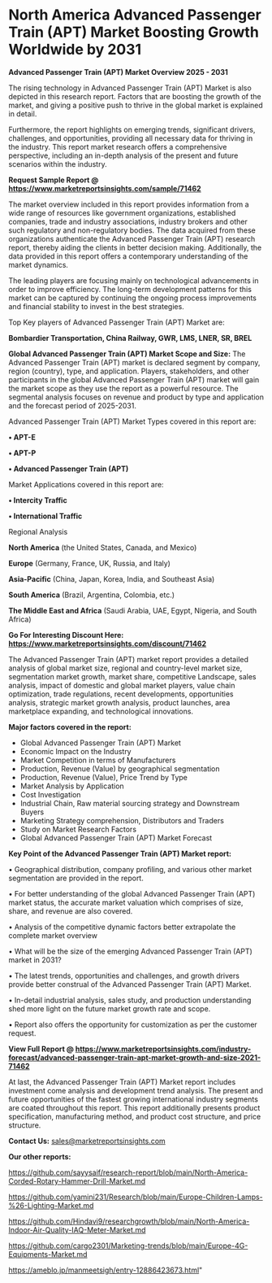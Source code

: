  # North America Advanced Passenger Train (APT) Market Boosting Growth Worldwide by 2031

<Strong> Advanced Passenger Train (APT) Market Overview 2025 - 2031</strong>

The rising technology in Advanced Passenger Train (APT) Market is also depicted in this research report. Factors that are boosting the growth of the market, and giving a positive push to thrive in the global market is explained in detail.

Furthermore, the report highlights on emerging trends, significant drivers, challenges, and opportunities, providing all necessary data for thriving in the industry. This report market research offers a comprehensive perspective, including an in-depth analysis of the present and future scenarios within the industry.

<strong>Request Sample Report @ <a href=https://www.marketreportsinsights.com/sample/71462>https://www.marketreportsinsights.com/sample/71462</a></strong>

The market overview included in this report provides information from a wide range of resources like government organizations, established companies, trade and industry associations, industry brokers and other such regulatory and non-regulatory bodies. The data acquired from these organizations authenticate the Advanced Passenger Train (APT) research report, thereby aiding the clients in better decision making. Additionally, the data provided in this report offers a contemporary understanding of the market dynamics.

The leading players are focusing mainly on technological advancements in order to improve efficiency. The long-term development patterns for this market can be captured by continuing the ongoing process improvements and financial stability to invest in the best strategies.

Top Key players of Advanced Passenger Train (APT) Market are:

<strong>Bombardier Transportation, China Railway, GWR, LMS, LNER, SR, BREL</strong>

<strong><b>Global Advanced Passenger Train (APT) Market Scope and Size:</b></strong>
The Advanced Passenger Train (APT) market is declared segment by company, region (country), type, and application. Players, stakeholders, and other participants in the global Advanced Passenger Train (APT) market will gain the market scope as they use the report as a powerful resource. The segmental analysis focuses on revenue and product by type and application and the forecast period of 2025-2031.

Advanced Passenger Train (APT) Market Types covered in this report are:

<strong>• APT-E

• APT-P

• Advanced Passenger Train (APT)</strong>

Market Applications covered in this report are:

<strong>• Intercity Traffic

• International Traffic</strong> 

Regional Analysis

<strong>North America</strong> (the United States, Canada, and Mexico)

<strong>Europe</strong> (Germany, France, UK, Russia, and Italy)

<strong>Asia-Pacific</strong> (China, Japan, Korea, India, and Southeast Asia)

<strong>South America</strong> (Brazil, Argentina, Colombia, etc.)

<strong>The Middle East and Africa</strong> (Saudi Arabia, UAE, Egypt, Nigeria, and South Africa)

<strong>Go For Interesting Discount Here: <a href=https://www.marketreportsinsights.com/discount/71462>https://www.marketreportsinsights.com/discount/71462</a></strong>

The Advanced Passenger Train (APT) market report provides a detailed analysis of global market size, regional and country-level market size, segmentation market growth, market share, competitive Landscape, sales analysis, impact of domestic and global market players, value chain optimization, trade regulations, recent developments, opportunities analysis, strategic market growth analysis, product launches, area marketplace expanding, and technological innovations.

<strong><b>Major factors covered in the report:</b></strong>
<ul>
  <li>Global Advanced Passenger Train (APT) Market </li>
  <li>Economic Impact on the Industry</li>
  <li>Market Competition in terms of Manufacturers</li>
  <li>Production, Revenue (Value) by geographical segmentation</li>
  <li>Production, Revenue (Value), Price Trend by Type</li>
  <li>Market Analysis by Application</li>
  <li>Cost Investigation</li>
  <li>Industrial Chain, Raw material sourcing strategy and Downstream Buyers</li>
  <li>Marketing Strategy comprehension, Distributors and Traders</li>
  <li>Study on Market Research Factors</li>
  <li>Global Advanced Passenger Train (APT) Market Forecast</li>
</ul>

<strong><b>Key Point of the Advanced Passenger Train (APT) Market report:</b></strong>

• Geographical distribution, company profiling, and various other market segmentation are provided in the report.

• For better understanding of the global Advanced Passenger Train (APT) market status, the accurate market valuation which comprises of size, share, and revenue are also covered.

• Analysis of the competitive dynamic factors better extrapolate the complete market overview

• What will be the size of the emerging Advanced Passenger Train (APT) market in 2031?

• The latest trends, opportunities and challenges, and growth drivers provide better construal of the Advanced Passenger Train (APT) Market.

• In-detail industrial analysis, sales study, and production understanding shed more light on the future market growth rate and scope.

• Report also offers the opportunity for customization as per the customer request.

<strong><b>View Full Report @ <a href=https://www.marketreportsinsights.com/industry-forecast/advanced-passenger-train-apt-market-growth-and-size-2021-71462>https://www.marketreportsinsights.com/industry-forecast/advanced-passenger-train-apt-market-growth-and-size-2021-71462</a></b></strong>


At last, the Advanced Passenger Train (APT) Market report includes investment come analysis and development trend analysis. The present and future opportunities of the fastest growing international industry segments are coated throughout this report. This report additionally presents product specification, manufacturing method, and product cost structure, and price structure.

<strong>Contact Us:</strong>
sales@marketreportsinsights.com

<strong>Our other reports:</strong>

<a href=https://github.com/sayysaif/research-report/blob/main/North-America-Corded-Rotary-Hammer-Drill-Market.md>https://github.com/sayysaif/research-report/blob/main/North-America-Corded-Rotary-Hammer-Drill-Market.md</a>

<a href=https://github.com/yamini231/Research/blob/main/Europe-Children-Lamps-%26-Lighting-Market.md>https://github.com/yamini231/Research/blob/main/Europe-Children-Lamps-%26-Lighting-Market.md</a>

<a href=https://github.com/Hindavi9/researchgrowth/blob/main/North-America-Indoor-Air-Quality-IAQ-Meter-Market.md>https://github.com/Hindavi9/researchgrowth/blob/main/North-America-Indoor-Air-Quality-IAQ-Meter-Market.md</a>

<a href=https://github.com/cargo2301/Marketing-trends/blob/main/Europe-4G-Equipments-Market.md>https://github.com/cargo2301/Marketing-trends/blob/main/Europe-4G-Equipments-Market.md</a>

<a href=https://ameblo.jp/manmeetsigh/entry-12886423673.html>https://ameblo.jp/manmeetsigh/entry-12886423673.html</a>"

